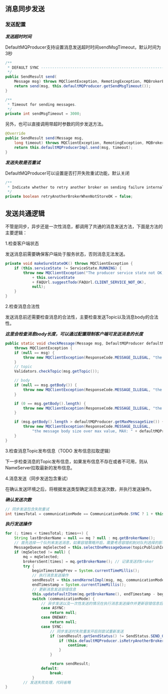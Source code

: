 ## 消息同步发送

### 发送配置

***发送超时时间***

DefaultMQProducer支持设置消息发送超时时间sendMsgTimeout，默认时间为3秒

```java
/**
 * DEFAULT SYNC -------------------------------------------------------
 */
public SendResult send(
    Message msg) throws MQClientException, RemotingException, MQBrokerException, InterruptedException {
    return send(msg, this.defaultMQProducer.getSendMsgTimeout());
}
```

```java
/**
 * Timeout for sending messages.
 */
private int sendMsgTimeout = 3000;
```

另外，也可以直接调用带超时参数的同步发送方法。

```java
@Override
public SendResult send(Message msg,
    long timeout) throws MQClientException, RemotingException, MQBrokerException, InterruptedException {
    return this.defaultMQProducerImpl.send(msg, timeout);
}
```

***发送失败是否重试***

DefaultMQProducer可以设置是否打开失败重试功能，默认关闭

```java
/**
 * Indicate whether to retry another broker on sending failure internally.
 */
private boolean retryAnotherBrokerWhenNotStoreOK = false;
```





## 发送共通逻辑

不管是同步，异步还是一次性消息，都调用了共通的消息发送方法，下面是方法的主要逻辑：

1.检查客户端状态

发送消息前需要确保客户端处于服务状态，否则消息无法发送。

```java
private void makeSureStateOK() throws MQClientException {
    if (this.serviceState != ServiceState.RUNNING) {
        throw new MQClientException("The producer service state not OK, "
            + this.serviceState
            + FAQUrl.suggestTodo(FAQUrl.CLIENT_SERVICE_NOT_OK),
            null);
    }
}
```

2.检查消息合法性

发送消息前还需要检查消息的合法性，主要检查发送Topic以及消息body的合法性。

***这里会检查消息body长度，可以通过配置限制客户端可发送消息的长度***

```java
public static void checkMessage(Message msg, DefaultMQProducer defaultMQProducer)
    throws MQClientException {
    if (null == msg) {
        throw new MQClientException(ResponseCode.MESSAGE_ILLEGAL, "the message is null");
    }
    // topic
    Validators.checkTopic(msg.getTopic());

    // body
    if (null == msg.getBody()) {
        throw new MQClientException(ResponseCode.MESSAGE_ILLEGAL, "the message body is null");
    }

    if (0 == msg.getBody().length) {
        throw new MQClientException(ResponseCode.MESSAGE_ILLEGAL, "the message body length is zero");
    }

    if (msg.getBody().length > defaultMQProducer.getMaxMessageSize()) {
        throw new MQClientException(ResponseCode.MESSAGE_ILLEGAL,
            "the message body size over max value, MAX: " + defaultMQProducer.getMaxMessageSize());
    }
}
```

3.检查消息Topic发布信息（TODO 发布信息拉取逻辑）

下一步检查消息的Topic发布信息，如果发布信息不存在或者不可用，则从NameServer拉取最新的发布信息。

4.消息发送（同步发送包含重试）

在确认发送环境之后，将根据发送类型确定消息发送次数，并执行发送操作。

***确认发送次数***

```java
// 同步发送包含失败重试
int timesTotal = communicationMode == CommunicationMode.SYNC ? 1 + this.defaultMQProducer.getRetryTimesWhenSendFailed() : 1;
```

***执行发送操作***

```java
for (; times < timesTotal; times++) {
    String lastBrokerName = null == mq ? null : mq.getBrokerName();
    // 首先选择一个队列来发送消息，如果容错策略开启，需要考虑容错机制对队列选择的影响
    MessageQueue mqSelected = this.selectOneMessageQueue(topicPublishInfo, lastBrokerName);
    if (mqSelected != null) {
        mq = mqSelected;
        brokersSent[times] = mq.getBrokerName(); // 记录发送的broker
        try {
            beginTimestampPrev = System.currentTimeMillis();
            // 执行消息发送操作
            sendResult = this.sendKernelImpl(msg, mq, communicationMode, sendCallback, topicPublishInfo, timeout);
            endTimestamp = System.currentTimeMillis();
            // 更新消息发送容错信息
            this.updateFaultItem(mq.getBrokerName(), endTimestamp - beginTimestampPrev, false);
            switch (communicationMode) {
                // 异步发送以及一次性发送的情况在执行消息发送操作并更新容错信息后立即返回
                case ASYNC:
                    return null;
                case ONEWAY:
                    return null;
                case SYNC:
                    // 同步发送时失败重发开启则尝试重新发送
                    if (sendResult.getSendStatus() != SendStatus.SEND_OK) {
                        if (this.defaultMQProducer.isRetryAnotherBrokerWhenNotStoreOK()) {
                            continue;
                        }
                    }

                    return sendResult;
                default:
                    break;
            }
        // 发送失败处理，代码省略
}
```